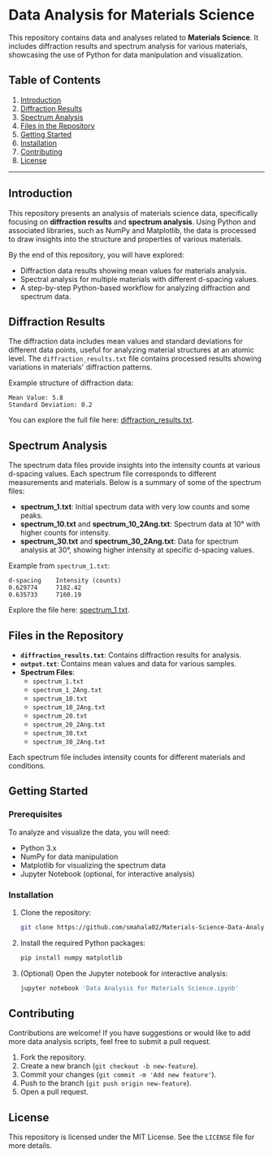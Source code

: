# Data Analysis for Materials Science

This repository contains data and analyses related to **Materials Science**. It includes diffraction results and spectrum analysis for various materials, showcasing the use of Python for data manipulation and visualization.

## Table of Contents

1. [Introduction](#introduction)
2. [Diffraction Results](#diffraction-results)
3. [Spectrum Analysis](#spectrum-analysis)
4. [Files in the Repository](#files-in-the-repository)
5. [Getting Started](#getting-started)
6. [Installation](#installation)
7. [Contributing](#contributing)
8. [License](#license)

---

## Introduction

This repository presents an analysis of materials science data, specifically focusing on **diffraction results** and **spectrum analysis**. Using Python and associated libraries, such as NumPy and Matplotlib, the data is processed to draw insights into the structure and properties of various materials.

By the end of this repository, you will have explored:
- Diffraction data results showing mean values for materials analysis.
- Spectral analysis for multiple materials with different d-spacing values.
- A step-by-step Python-based workflow for analyzing diffraction and spectrum data.

## Diffraction Results

The diffraction data includes mean values and standard deviations for different data points, useful for analyzing material structures at an atomic level. The `diffraction_results.txt` file contains processed results showing variations in materials' diffraction patterns.

Example structure of diffraction data:
```
Mean Value: 5.8
Standard Deviation: 0.2
```

You can explore the full file here: [diffraction_results.txt](./diffraction_results.txt).

## Spectrum Analysis

The spectrum data files provide insights into the intensity counts at various d-spacing values. Each spectrum file corresponds to different measurements and materials. Below is a summary of some of the spectrum files:

- **spectrum_1.txt**: Initial spectrum data with very low counts and some peaks.
- **spectrum_10.txt** and **spectrum_10_2Ang.txt**: Spectrum data at 10° with higher counts for intensity.
- **spectrum_30.txt** and **spectrum_30_2Ang.txt**: Data for spectrum analysis at 30°, showing higher intensity at specific d-spacing values.

Example from `spectrum_1.txt`:
```
d-spacing    Intensity (counts)
0.629774     7182.42
0.635733     7160.19
```
Explore the file here: [spectrum_1.txt](./spectrum_1.txt).

## Files in the Repository

- **`diffraction_results.txt`**: Contains diffraction results for analysis.
- **`output.txt`**: Contains mean values and data for various samples.
- **Spectrum Files**:
  - `spectrum_1.txt`
  - `spectrum_1_2Ang.txt`
  - `spectrum_10.txt`
  - `spectrum_10_2Ang.txt`
  - `spectrum_20.txt`
  - `spectrum_20_2Ang.txt`
  - `spectrum_30.txt`
  - `spectrum_30_2Ang.txt`

Each spectrum file includes intensity counts for different materials and conditions.

## Getting Started

### Prerequisites

To analyze and visualize the data, you will need:

- Python 3.x
- NumPy for data manipulation
- Matplotlib for visualizing the spectrum data
- Jupyter Notebook (optional, for interactive analysis)

### Installation

1. Clone the repository:

   ```bash
   git clone https://github.com/smahala02/Materials-Science-Data-Analysis.git
   ```

2. Install the required Python packages:

   ```bash
   pip install numpy matplotlib
   ```

3. (Optional) Open the Jupyter notebook for interactive analysis:

   ```bash
   jupyter notebook 'Data Analysis for Materials Science.ipynb'
   ```

## Contributing

Contributions are welcome! If you have suggestions or would like to add more data analysis scripts, feel free to submit a pull request.

1. Fork the repository.
2. Create a new branch (`git checkout -b new-feature`).
3. Commit your changes (`git commit -m 'Add new feature'`).
4. Push to the branch (`git push origin new-feature`).
5. Open a pull request.

## License

This repository is licensed under the MIT License. See the `LICENSE` file for more details.

